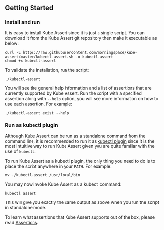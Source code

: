## Getting Started

### Install and run

It is easy to install Kube Assert since it is just a single script. You can download it from the Kube Assert git repository then make it executable as below:
```shell
curl -L https://raw.githubusercontent.com/morningspace/kube-assert/master/kubectl-assert.sh -o kubectl-assert
chmod +x kubectl-assert
```

To validate the installation, run the script:
```shell
./kubectl-assert
```

You will see the general help information and a list of assertions that are currently supported by Kube Assert. Run the script with a specified assertion along with `--help` option, you will see more information on how to use each assertion. For example:
```shell
./kubectl-assert exist --help
```

### Run as kubectl plugin

Although Kube Assert can be run as a standalone command from the command line, it is recommended to run it as [kubectl plugin](https://kubernetes.io/docs/tasks/extend-kubectl/kubectl-plugins/) since it is the most intuitive way to run Kube Assert given you are quite familiar with the use of `kubectl`.

To run Kube Assert as a kubectl plugin, the only thing you need to do is to place the script anywhere in your `PATH`. For example:
```shell
mv ./kubectl-assert /usr/local/bin
```

You may now invoke Kube Assert as a kubectl command:
```shell
kubectl assert
```

This will give you exactly the same output as above when you run the script in standalone mode.

To learn what assertions that Kube Assert supports out of the box, please read [Assertions](assertions.md).
